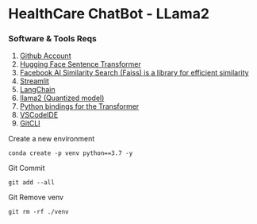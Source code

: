 # HealthCare ChatBot - LLama2

### Software & Tools Reqs

1. [Github Account](https://github.com)
2. [Hugging Face Sentence Transformer](https://huggingface.co/sentence-transformers/all-MiniLM-L6-v2)
3. [Facebook AI Similarity Search (Faiss) is a library for efficient similarity](https://python.langchain.com/docs/integrations/vectorstores/faiss)
4. [Streamlit](https://streamlit.io/)
5. [LangChain](https://docs.langchain.com/docs/)
6. [llama2 (Quantized model)](https://huggingface.co/TheBloke/Llama-2-7B-Chat-GGML/tree/main)
7. [Python bindings for the Transformer](https://github.com/marella/ctransformers)
8. [VSCodeIDE](https://code.visualstudio.com/)
9. [GitCLI](https://git-scm.com/book/en/v2/Getting-Started-The-Command-Line)

Create a new environment 
```
conda create -p venv python==3.7 -y
```

Git Commit
```
git add --all
```

Git Remove venv
```
git rm -rf ./venv
```